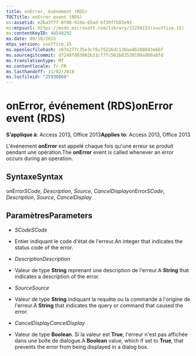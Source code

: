 ```yaml
---
title: onError, événement (RDS)
TOCTitle: onError event (RDS)
ms:assetid: e26a3f7f-0f00-919a-65ad-bf39ffb83e92
ms:mtpsurl: https://msdn.microsoft.com/library/JJ250153(v=office.15)
ms:contentKeyID: 48548292
ms.date: 09/18/2015
mtps_version: v=office.15
ms.openlocfilehash: c67e277c35e3cf6c75226dc138aa4b288843e6bf
ms.sourcegitcommit: d7248f803002b31cf7fc561b03530199a9b0a8fd
ms.translationtype: MT
ms.contentlocale: fr-FR
ms.lasthandoff: 11/02/2018
ms.locfileid: "25930860"
---
```

# <a name="onerror-event-rds"></a><span data-ttu-id="d2c7e-102">onError, événement (RDS)</span><span class="sxs-lookup"><span data-stu-id="d2c7e-102">onError event (RDS)</span></span>


<span data-ttu-id="d2c7e-103">**S’applique à**: Access 2013, Office 2013</span><span class="sxs-lookup"><span data-stu-id="d2c7e-103">**Applies to**: Access 2013, Office 2013</span></span>

<span data-ttu-id="d2c7e-104">L'événement **onError** est appelé chaque fois qu'une erreur se produit pendant une opération.</span><span class="sxs-lookup"><span data-stu-id="d2c7e-104">The **onError** event is called whenever an error occurs during an operation.</span></span>

## <a name="syntax"></a><span data-ttu-id="d2c7e-105">Syntaxe</span><span class="sxs-lookup"><span data-stu-id="d2c7e-105">Syntax</span></span>

<span data-ttu-id="d2c7e-106">onError*SCode*, *Description*, *Source*, *CancelDisplay*</span><span class="sxs-lookup"><span data-stu-id="d2c7e-106">onError*SCode*, *Description*, *Source*, *CancelDisplay*</span></span>

## <a name="parameters"></a><span data-ttu-id="d2c7e-107">Paramètres</span><span class="sxs-lookup"><span data-stu-id="d2c7e-107">Parameters</span></span>

  - <span data-ttu-id="d2c7e-108">*SCode*</span><span class="sxs-lookup"><span data-stu-id="d2c7e-108">*SCode*</span></span>

  - <span data-ttu-id="d2c7e-109">Entier indiquant le code d'état de l'erreur.</span><span class="sxs-lookup"><span data-stu-id="d2c7e-109">An integer that indicates the status code of the error.</span></span>

  - <span data-ttu-id="d2c7e-110">*Description*</span><span class="sxs-lookup"><span data-stu-id="d2c7e-110">*Description*</span></span>

  - <span data-ttu-id="d2c7e-111">Valeur de type **String** reprenant une description de l'erreur.</span><span class="sxs-lookup"><span data-stu-id="d2c7e-111">A **String** that indicates a description of the error.</span></span>

  - <span data-ttu-id="d2c7e-112">*Source*</span><span class="sxs-lookup"><span data-stu-id="d2c7e-112">*Source*</span></span>

  - <span data-ttu-id="d2c7e-113">Valeur de type **String** indiquant la requête ou la commande à l'origine de l'erreur.</span><span class="sxs-lookup"><span data-stu-id="d2c7e-113">A **String** that indicates the query or command that caused the error.</span></span>

  - <span data-ttu-id="d2c7e-114">*CancelDisplay*</span><span class="sxs-lookup"><span data-stu-id="d2c7e-114">*CancelDisplay*</span></span>

  - <span data-ttu-id="d2c7e-115">Valeur de type **Boolean**. Si la valeur est **True**, l'erreur n'est pas affichée dans une boîte de dialogue.</span><span class="sxs-lookup"><span data-stu-id="d2c7e-115">A **Boolean** value, which if set to **True**, that prevents the error from being displayed in a dialog box.</span></span>

